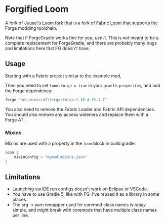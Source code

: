 # Forgified Loom

A fork of [Juuxel's Loom fork]("https://github.com/Juuxel/fabric-loom) that is a fork of [Fabric Loom](https://github.com/FabricMC/fabric-loom) that supports the Forge modding toolchain.

Note that if ForgeGradle works fine for you, *use it*.
This is not meant to be a complete replacement for ForgeGradle,
and there are probably many bugs and limitations here that FG doesn't have.

## Usage

Starting with a Fabric project similar to the example mod,

Then you need to set `loom.forge = true` in your `gradle.properties`,
and add the Forge dependency:

```groovy
forge "net.minecraftforge:forge:1.16.4-35.1.7"
```

You also need to remove the Fabric Loader and Fabric API dependencies.
You should also remove any access wideners and replace them with a Forge AT.

### Mixins

Mixins are used with a property in the `loom` block in build.gradle:

```groovy
loom {
	mixinConfig = "mymod.mixins.json"
}
```

## Limitations

- Launching via IDE run configs doesn't work on Eclipse or VSCode.
- You have to use Gradle 5, like with FG. I've reused it as a library
  in some places. 
- The srg -> yarn remapper used for coremod class names is *really* simple,
  and might break with coremods that have multiple class names per line.
